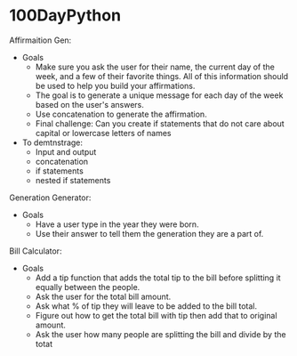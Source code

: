 # 100DayPython

Affirmaition Gen: 
- Goals
  - Make sure you ask the user for their name, the current day of the week, and a few of their favorite things. All of this information should be used to help you build your affirmations.
  - The goal is to generate a unique message for each day of the week based on the user's answers.
  - Use concatenation to generate the affirmation.
  - Final challenge: Can you create if statements that do not care about capital or lowercase letters of names
- To demtnstrage:
  - Input and output
  - concatenation
  - if statements
  - nested if statements


Generation Generator: 
- Goals
  - Have a user type in the year they were born.
  - Use their answer to tell them the generation they are a part of.


Bill Calculator: 
- Goals 
  - Add a tip function that adds the total tip to the bill before splitting it equally between the people.
  - Ask the user for the total bill amount.
  - Ask what % of tip they will leave to be added to the bill total.
  - Figure out how to get the total bill with tip then add that to original amount.
  - Ask the user how many people are splitting the bill and divide by the totat
